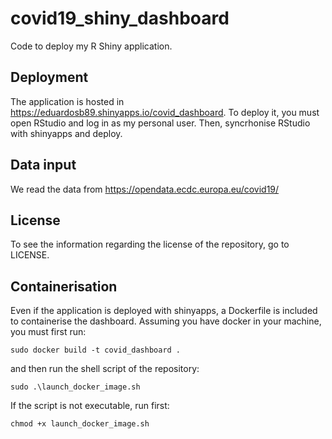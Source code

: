 # covid19_shiny_dashboard

Code to deploy my R Shiny application.

## Deployment

The application is hosted in https://eduardosb89.shinyapps.io/covid_dashboard.
To deploy it, you must open RStudio and log in as my personal user. Then, syncrhonise RStudio with shinyapps and deploy.

## Data input

We read the data from https://opendata.ecdc.europa.eu/covid19/

## License

To see the information regarding the license of the repository, go to LICENSE.

## Containerisation

Even if the application is deployed with shinyapps, a Dockerfile is included to containerise the dashboard. Assuming you have docker in your machine, you must first run:

```
sudo docker build -t covid_dashboard .
```

and then run the shell script of the repository:

```
sudo .\launch_docker_image.sh
```
If the script is not executable, run first:
```
chmod +x launch_docker_image.sh
```
